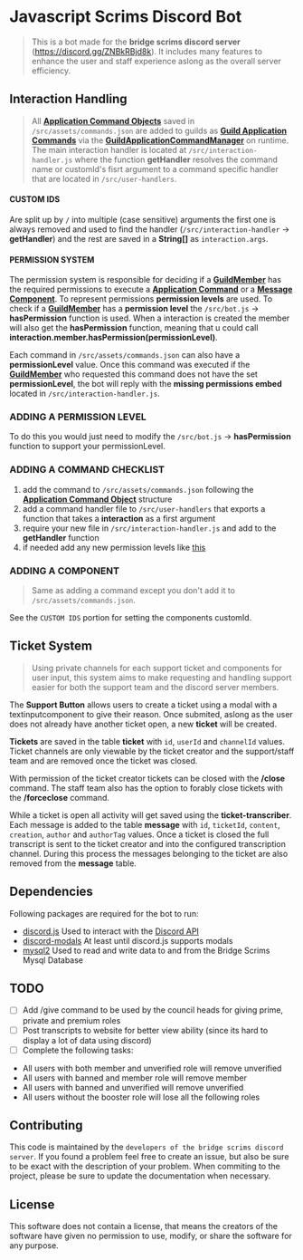 # Javascript Scrims Discord Bot

>This is a bot made for the **bridge scrims discord server** (https://discord.gg/ZNBkRBjd8k).
It includes many features to enhance the user and staff experience aslong as the overall server efficiency.



## Interaction Handling

>All [**Application Command Objects**](https://discord.com/developers/docs/interactions/application-commands#application-command-object) saved in `/src/assets/commands.json` are added to guilds as [**Guild Application Commands**](https://discord.com/developers/docs/interactions/application-commands#create-guild-application-command) via the [**GuildApplicationCommandManager**](https://discord.js.org/#/docs/discord.js/stable/class/GuildApplicationCommandManager) on runtime.
The main interaction handler is located at `/src/interaction-handler.js` where the function **getHandler** resolves the command name or customId's fisrt argument to a command specific handler that are located in `/src/user-handlers`.


#### CUSTOM IDS

Are split up by `/` into multiple (case sensitive) arguments the first one is always removed and used to find the handler (`/src/interaction-handler` -> **getHandler**) and the rest are saved in a **String[]** as `interaction.args`.



#### PERMISSION SYSTEM

The permission system is responsible for deciding if a [**GuildMember**](https://discord.js.org/#/docs/discord.js/stable/class/GuildMember) has the required permissions to execute a [**Application Command**](https://discord.js.org/#/docs/discord.js/stable/class/ApplicationCommand) or a [**Message Component**](https://discord.js.org/#/docs/discord.js/stable/typedef/MessageComponent).
To represent permissions **permission levels** are used. To check if a [**GuildMember**](https://discord.js.org/#/docs/discord.js/stable/class/GuildMember) has a **permission level** the `/src/bot.js` -> **hasPermission** function is used. When a interaction is created the member will also get the **hasPermission** function, meaning that u could call **interaction.member.hasPermission(permissionLevel)**.

Each command in `/src/assets/commands.json` can also have a **permissionLevel** value.
Once this command was executed if the [**GuildMember**](https://discord.js.org/#/docs/discord.js/stable/class/GuildMember) who requested this command does not have the set **permissionLevel**, the bot will reply with the **missing permissions embed** located in `/src/interaction-handler.js`.


### <a id="adding-permission-level" class="anchor"></a>ADDING A PERMISSION LEVEL

To do this you would just need to modify the `/src/bot.js` -> **hasPermission** function to support your permissionLevel.


### ADDING A COMMAND CHECKLIST

1. add the command to `/src/assets/commands.json` following the [**Application Command Object**](https://discord.com/developers/docs/interactions/application-commands#application-command-object) structure
2. add a command handler file to `/src/user-handlers` that exports a function that takes a **interaction** as a first argument
3. require your new file in `/src/interaction-handler.js` and add to the **getHandler** function
4. if needed add any new permission levels like [this](#adding-permission-level)


### ADDING A COMPONENT

>Same as adding a command except you don't add it to `/src/assets/commands.json`. 

See the `CUSTOM IDS` portion for setting the components customId.



## Ticket System

>Using private channels for each support ticket and components for user input, this system aims to make requesting and handling support easier for both the support team and the discord server members.

The **Support Button** allows users to create a ticket using a modal with a textinputcomponent to give their reason.  Once submited, aslong as the user does not already have another ticket open, a new **ticket** will be created.

**Tickets** are saved in the table **ticket** with `id`, `userId` and `channelId` values.
Ticket channels are only viewable by the ticket creator and the support/staff team and are removed once the ticket was closed.

With permission of the ticket creator tickets can be closed with the **/close** command.
The staff team also has the option to forably close tickets with the **/forceclose** command.

While a ticket is open all activity will get saved using the **ticket-transcriber**.
Each message is added to the table **message** with `id`, `ticketId`, `content`, `creation`, `author` and `authorTag` values.
Once a ticket is closed the full transcript is sent to the ticket creator and into the configured transcription channel.
During this process the messages belonging to the ticket are also removed from the **message** table.


## Dependencies

Following packages are required for the bot to run:
 - [discord.js](https://discord.js.org/#/) Used to interact with the [Discord API](https://discord.com/developers/docs/intro) 
 - [discord-modals](https://github.com/Mateo-tem/discord-modals#readme) At least until discord.js supports modals
 - [mysql2](https://github.com/sidorares/node-mysql2#readme) Used to read and write data to and from the Bridge Scrims Mysql Database


## TODO

- [ ] Add /give command to be used by the council heads for giving prime, private and premium roles
- [ ] Post transcripts to website for better view ability (since its hard to display a lot of data using discord)
- [ ] Complete the following tasks:
 - All users with both member and unverified role will remove unverified
 - All users with banned and member role will remove member
 - All users with banned and unverified will remove unverified
 - All users without the booster role will lose all the following roles


## Contributing

This code is maintained by the `developers of the bridge scrims discord server`.
If you found a problem feel free to create an issue, but also be sure to be exact with the description of your problem.
When commiting to the project, please be sure to update the documentation when necessary.


## License

This software does not contain a license, that means the creators of the software have given no permission to use, modify, or share the software for any purpose.
